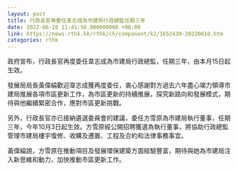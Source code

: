 ```yaml
---
layout: post
title: 行政長官再委任韋志成為市建局行政總監任期三年
date: 2022-06-10 11:41:58.000000000 +08:00
link: https://news.rthk.hk/rthk/ch/component/k2/1652439-20220610.htm
categories: rthk
---
```


政府宣布，行政長官再度委任韋志成為市建局行政總監，任期三年，由本月15日起生效。

發展局局長黃偉綸歡迎韋志成獲再度委任，衷心感謝對方過去六年盡心竭力領導市建局推展各項市區更新工作，為市區更新的持續推展，探究新路向和發展模式，期待與他繼續緊密合作，應對市區更新挑戰。

另外，行政長官亦已接納遴選委員會的建議，委任方雪原為市建局執行董事，任期三年，今年10月3日起生效。方雪原經公開招聘獲選為執行董事，將協助行政總監管理市建局樓宇復修、收購及遷置、工程及合約和法律事務事宜。

黃偉綸說，方雪原在推動項目及發展環保建築方面經驗豐富，期待與她為市建局注入新思維和動力，加快推動市區更新工作。
